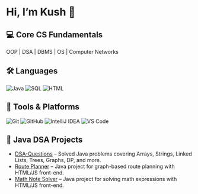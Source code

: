 # Hi, I’m Kush 👋

## 💻 Core CS Fundamentals
OOP | DSA | DBMS | OS | Computer Networks

## 🛠️ Languages
![Java](https://img.shields.io/badge/Java-ED8B00?style=for-the-badge&logo=java&logoColor=white)
![SQL](https://img.shields.io/badge/SQL-4479A1?style=for-the-badge&logo=postgresql&logoColor=white)
![HTML](https://img.shields.io/badge/HTML5-E34F26?style=for-the-badge&logo=html5&logoColor=white)

## 🧰 Tools & Platforms
![Git](https://img.shields.io/badge/Git-F05032?style=for-the-badge&logo=git&logoColor=white)
![GitHub](https://img.shields.io/badge/GitHub-181717?style=for-the-badge&logo=github&logoColor=white)
![IntelliJ IDEA](https://img.shields.io/badge/IntelliJ%20IDEA-000000?style=for-the-badge&logo=intellij-idea&logoColor=white)
![VS Code](https://img.shields.io/badge/VS%20Code-007ACC?style=for-the-badge&logo=visual-studio-code&logoColor=white)

## 📂 Java DSA Projects
- [DSA-Questions](https://github.com/kush86005/DSA-Questions) – Solved Java problems covering Arrays, Strings, Linked Lists, Trees, Graphs, DP, and more.  
- [Route Planner](https://github.com/kush86005/Project1) – Java project for graph-based route planning with HTML/JS front-end.  
- [Math Note Solver](https://github.com/kush86005/Project2) – Java project for solving math expressions with HTML/JS front-end.
